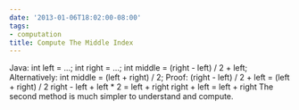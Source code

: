 ```yaml
---
date: '2013-01-06T18:02:00-08:00'
tags:
- computation
title: Compute The Middle Index
---
```


Java: int left = ...; int right = ...; int middle = (right - left) / 2 + left; Alternatively: int middle = (left + right) / 2; Proof: (right - left) / 2 + left = (left + right) / 2 right - left + left * 2 = left + right right + left = left + right The second method is much simpler to understand and compute.
